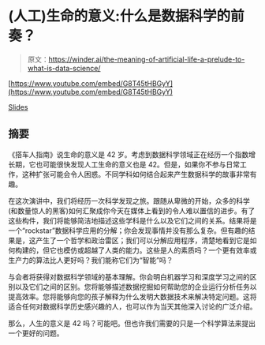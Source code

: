 # (人工)生命的意义:什么是数据科学的前奏？

> 原文：<https://winder.ai/the-meaning-of-artificial-life-a-prelude-to-what-is-data-science/>

[https://www.youtube.com/embed/G8T45tHBGyY](https://www.youtube.com/embed/G8T45tHBGyY)

[Slides](presentation.pdf)

## 摘要

《搭车人指南》说生命的意义是 42 岁。考虑到数据科学领域正在经历一个指数增长期，它也可能很快发现人工生命的意义也是 42。但是，如果你不参与日常工作，这种扩张可能会令人困惑。不同学科如何结合起来产生数据科学的故事非常有趣。

在这次演讲中，我们将经历一次科学发现之旅。跟随从卑微的开始，众多的科学(和数量惊人的黑客)如何汇聚成你今天在媒体上看到的令人难以置信的进步。有了这些构件，我们将能够简洁地描述这些学科是什么以及它们之间的关系。结果将是一个“rockstar”数据科学应用的分解；你会发现事情并没有那么复杂。但有趣的结果是，这产生了一个哲学和政治雷区；我们可以分解应用程序，清楚地看到它是如何构建的，但它也模仿或超越了人类的能力。这些是人的素质吗？一个更有效率或生产力的算法比人更好吗？我们能称它们为“智能”吗？

与会者将获得对数据科学领域的基本理解。你会明白机器学习和深度学习之间的区别以及它们之间的区别。您将能够描述数据挖掘如何帮助您的企业运行分析任务以提高效率。您将能够向您的孩子解释为什么发明大数据技术来解决特定问题。这将适合任何对数据科学历史感兴趣的人，也可以作为当天其他深入讨论的广泛介绍。

那么，人生的意义是 42 吗？可能吧。但也许我们需要的只是一个科学算法来提出一个更好的问题。







 

